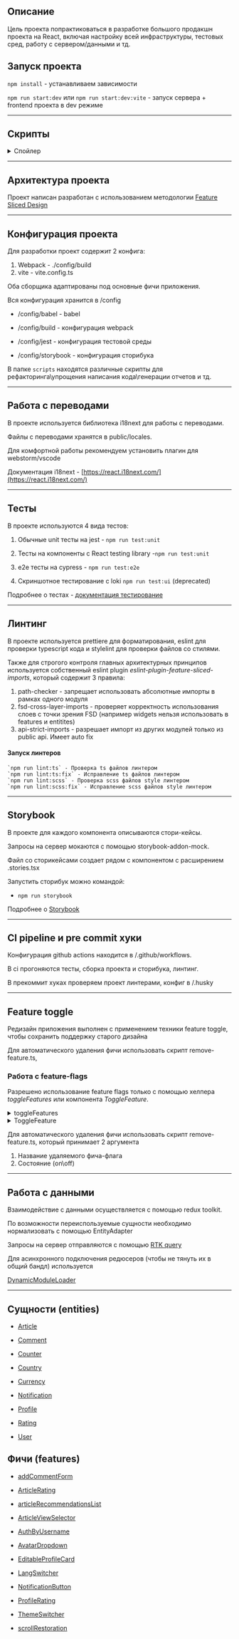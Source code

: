 ## Описание

Цель проекта попрактиковаться в разработке большого продакшн проекта на React, включая настройку всей инфраструктуры, тестовых сред, работу с сервером/данными и тд.

## Запуск проекта

`npm install` - устанавливаем зависимости

`npm run start:dev` или `npm run start:dev:vite` - запуск сервера + frontend проекта в dev режиме

---

## Скрипты

<details>
  <summary>Спойлер</summary>

- `npm run start` - Запуск frontend проекта на webpack dev server
- `npm run start:vite` - Запуск frontend проекта на vite
- `npm run start:dev:server` - Запуск backend сервера
- `npm run start:dev` - Запуск frontend проекта на webpack dev server + backend
- `npm run start:dev:vite` - Запуск frontend проекта на vite + backend
- `npm run build:prod` - Сборка в prod режиме
- `npm run build:dev` - Сборка в dev режиме (не минимизирован)
- `npm run lint:ts` - Проверка ts файлов линтером
- `npm run lint:ts:fix` - Исправление ts файлов линтером
- `npm run lint:scss` - Проверка scss файлов style линтером
- `npm run lint:scss:fix` - Исправление scss файлов style линтером
- `npm run test:unit` - Запуск unit тестов с jest
- `npm run test:ui` - Запуск скриншотных тестов с loki
- `npm run test:ui:ok` - Подтверждение новых скриншотов
- `npm run test:e2e` - Запуск тестовой среды Cypress
- `npm run prepare` - прекоммит хуки husky
- `npm run storybook` - запуск Storybook
- `npm run build-storybook` - Сборка storybook билда
- `npm run generate:slice` - Скрипт для генерации FSD слайсов
- `npm run remove:feature` - Скрипт для удаления устаревших фич

</details>

---

## Архитектура проекта

Проект написан разработан с использованием методологии [Feature Sliced Design](https://feature-sliced.design/)

---

## Конфигурация проекта

Для разработки проект содержит 2 конфига:

1. Webpack - ./config/build
2. vite - vite.config.ts

Оба сборщика адаптированы под основные фичи приложения.

Вся конфигурация хранится в /config

- /config/babel - babel

- /config/build - конфигурация webpack

- /config/jest - конфигурация тестовой среды

- /config/storybook - конфигурация сторибука

В папке `scripts` находятся различные скрипты для рефакторинга\упрощения написания кода\генерации отчетов и тд.

---

## Работа с переводами

В проекте используется библиотека i18next для работы с переводами.

Файлы с переводами хранятся в public/locales.

Для комфортной работы рекомендуем установить плагин для webstorm/vscode

Документация i18next - [https://react.i18next.com/](https://react.i18next.com/)

---

## Тесты

В проекте используются 4 вида тестов:

1. Обычные unit тесты на jest - `npm run test:unit` 

2. Тесты на компоненты с React testing library -`npm run test:unit`

3. e2e тесты на cypress - `npm run test:e2e`

4. Скриншотное тестирование с loki `npm run test:ui` (deprecated)



Подробнее о тестах - [документация тестирование](/docs/tests.md)

---

## Линтинг

В проекте используется prettiere для форматирования, eslint для проверки typescript кода и stylelint для проверки файлов со стилями.

Также для строгого контроля главных архитектурных принципов
используется собственный eslint plugin _eslint-plugin-feature-sliced-imports_,
который содержит 3 правила:

1. path-checker - запрещает использовать абсолютные импорты в рамках одного модуля
2. fsd-cross-layer-imports - проверяет корректность использования слоев с точки зрения FSD
   (например widgets нельзя использовать в features и entitites)
3. api-strict-imports - разрешает импорт из других модулей только из public api. Имеет auto fix

#### Запуск линтеров

```
`npm run lint:ts` - Проверка ts файлов линтером
`npm run lint:ts:fix` - Исправление ts файлов линтером
`npm run lint:scss` - Проверка scss файлов style линтером
`npm run lint:scss:fix` - Исправление scss файлов style линтером
```

---

## Storybook

В проекте для каждого компонента описываются стори-кейсы.

Запросы на сервер мокаются с помощью storybook-addon-mock.

Файл со сторикейсами создает рядом с компонентом с расширением .stories.tsx

Запустить сторибук можно командой:

- `npm run storybook`

Подробнее о [Storybook](/docs/storybook.md)

---

## CI pipeline и pre commit хуки

Конфигурация github actions находится в /.github/workflows.

В ci прогоняются тесты, сборка проекта и сторибука, линтинг.

В прекоммит хуках проверяем проект линтерами, конфиг в /.husky

---

## Feature toggle

Редизайн приложения выполнен с применением техники feature toggle, чтобы сохранить поддержку старого дизайна

Для автоматического удаления фичи использовать скрипт remove-feature.ts,

### Работа с feature-flags

Разрешено использование feature flags только с помощью хелпера _toggleFeatures_ или компонента _ToggleFeature_.

<details>
<summary>toggleFeatures</summary>

```

В toggleFeature передается объект с опциями

{

**name**: название фича-флага

**on**: функция, которая отработает после Включения фичи

**off**: функция, которая отработает после ВЫключения фичи

}


```

</details>


<details>
<summary>ToggleFeature</summary>

```

В ToggleFeature передаются пропсы с опциями

- **feature**: название фича-флага

- **on**: компонент, который вмонтируется после Включения фичи

- **off**: компонент, который вмонтируется после ВЫключения фичи

```

</details>

Для автоматического удаления фичи использовать скрипт remove-feature.ts, который принимает 2 аргумента

1.  Название удаляемого фича-флага
2.  Состояние (on\off)

---

## Работа с данными

Взаимодействие с данными осуществляется с помощью redux toolkit.

По возможности переиспользуемые сущности необходимо нормализовать с помощью EntityAdapter

Запросы на сервер отправляются с помощью [RTK query](/src/shared/api/rtkApi.ts)

Для асинхронного подключения редюсеров (чтобы не тянуть их в общий бандл) используется

[DynamicModuleLoader](/src/shared/lib/components/DynamicModuleLoader/DynamicModuleLoader.tsx)

---


## Сущности (entities)

- [Article](/src/entities/Article)

- [Comment](/src/entities/Comment)

- [Counter](/src/entities/Counter)

- [Country](/src/entities/Country)

- [Currency](/src/entities/Currency)

- [Notification](/src/entities/Notification)

- [Profile](/src/entities/Profile)

- [Rating](/src/entities/Rating)

- [User](/src/entities/User)

## Фичи (features)

- [addCommentForm](/src/features/addCommentForm)

- [ArticleRating](/src/features/ArticleRating)

- [articleRecommendationsList](/src/features/ArticleRecommendationsList)

- [ArticleViewSelector](/src/features/ArticleViewSelector)

- [AuthByUsername](/src/features/AuthByUsername)

- [AvatarDropdown](/src/features/avatarDropdown)

- [EditableProfileCard](/src/features/editableProfileCard)

- [LangSwitcher](/src/features/LangSwitcher)

- [NotificationButton](/src/features/notificationButton)

- [ProfileRating](/src/features/profileRating)

- [ThemeSwitcher](/src/features/ThemeSwitcher)

- [scrollRestoration](/src/features/scrollRestoration)

